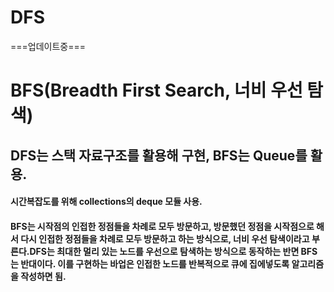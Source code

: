 # DFS
===업데이트중===

# BFS(Breadth First Search, 너비 우선 탐색)
## DFS는 스택 자료구조를 활용해 구현, BFS는 Queue를 활용.
#### 시간복잡도를 위해 collections의 deque 모듈 사용.
####

#### BFS는 시작점의 인접한 정점들을 차례로 모두 방문하고, 방문했던 정점을 시작점으로 해서 다시 인접한 정점들을 차례로 모두 방문하고 하는 방식으로, 너비 우선 탐색이라고 부른다.DFS는 최대한 멀리 있는 노드를 우선으로 탐색하는 방식으로 동작하는 반면 BFS는 반대이다. 이를 구현하는 바업은 인접한 노드를 반복적으로 큐에 집에넣도록 알고리즘을 작성하면 됨.

